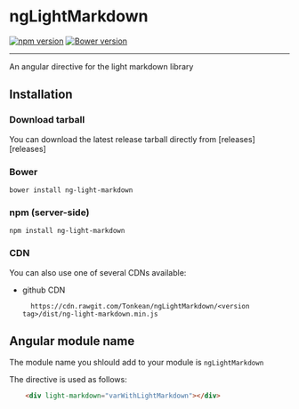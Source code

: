 # ngLightMarkdown

[![npm version](https://badge.fury.io/js/ng-light-markdown.svg)](http://badge.fury.io/js/ng-light-markdown) [![Bower version](https://badge.fury.io/bo/ng-light-markdown.svg)](http://badge.fury.io/bo/ng-light-markdown)

------
An angular directive for the light markdown library

## Installation

### Download tarball

You can download the latest release tarball directly from [releases][releases]

### Bower

    bower install ng-light-markdown

### npm (server-side)

    npm install ng-light-markdown

### CDN

You can also use one of several CDNs available:

* github CDN

        https://cdn.rawgit.com/Tonkean/ngLightMarkdown/<version tag>/dist/ng-light-markdown.min.js

## Angular module name
The module name you shlould add to your module is `ngLightMarkdown`

The directive is used as follows:
```html
    <div light-markdown="varWithLightMarkdown"></div>
```